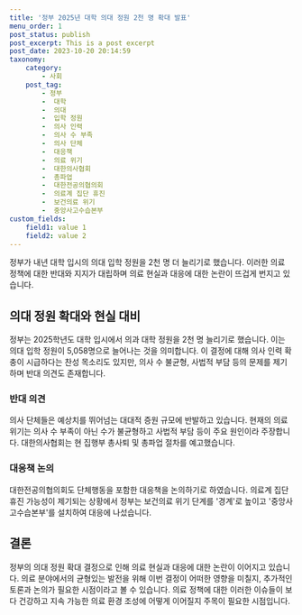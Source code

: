 ```yaml
---
title: '정부 2025년 대학 의대 정원 2천 명 확대 발표'
menu_order: 1
post_status: publish
post_excerpt: This is a post excerpt
post_date: 2023-10-20 20:14:59
taxonomy:
    category:
        - 사회
    post_tag:
        - 정부
        -  대학
        -  의대
        -  입학 정원
        -  의사 인력
        -  의사 수 부족
        -  의사 단체
        -  대응책
        -  의료 위기
        -  대한의사협회
        -  총파업
        -  대한전공의협의회
        -  의료계 집단 휴진
        -  보건의료 위기
        -  중앙사고수습본부
custom_fields:
    field1: value 1
    field2: value 2
---
```



정부가 내년 대학 입시의 의대 입학 정원을 2천 명 더 늘리기로 했습니다. 이러한 의료 정책에 대한 반대와 지지가 대립하며 의료 현실과 대응에 대한 논란이 뜨겁게 번지고 있습니다.

## 의대 정원 확대와 현실 대비
정부는 2025학년도 대학 입시에서 의과 대학 정원을 2천 명 늘리기로 했습니다. 이는 의대 입학 정원이 5,058명으로 늘어나는 것을 의미합니다. 이 결정에 대해 의사 인력 확충이 시급하다는 찬성 목소리도 있지만, 의사 수 불균형, 사법적 부담 등의 문제를 제기하며 반대 의견도 존재합니다.

### 반대 의견
의사 단체들은 예상치를 뛰어넘는 대대적 증원 규모에 반발하고 있습니다. 현재의 의료 위기는 의사 수 부족이 아닌 수가 불균형하고 사법적 부담 등이 주요 원인이라 주장합니다. 대한의사협회는 현 집행부 총사퇴 및 총파업 절차를 예고했습니다.

### 대응책 논의
대한전공의협의회도 단체행동을 포함한 대응책을 논의하기로 하였습니다. 의료계 집단 휴진 가능성이 제기되는 상황에서 정부는 보건의료 위기 단계를 '경계'로 높이고 '중앙사고수습본부'를 설치하여 대응에 나섰습니다.

## 결론
정부의 의대 정원 확대 결정으로 인해 의료 현실과 대응에 대한 논란이 이어지고 있습니다. 의료 분야에서의 균형있는 발전을 위해 이번 결정이 어떠한 영향을 미칠지, 추가적인 토론과 논의가 필요한 시점이라고 볼 수 있습니다. 의료 정책에 대한 이러한 이슈들이 보다 건강하고 지속 가능한 의료 환경 조성에 어떻게 이어질지 주목이 필요한 시점입니다.
